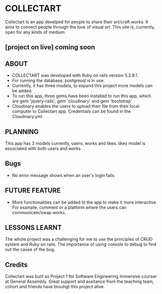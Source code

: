 # COLLECTART
Collectart is an app develped for people to share their art/craft works. It aims to connect people through the love of visual art. This site is, currently, open for any kinds of medium.
## [project on live] coming soon
## ABOUT
- COLLECTART was developed with Ruby on rails version 5.2.8.1.
- For running the database, postgresql is in use.
- Currently, it has three models, to expand this project more models can be added.
- To run this app, three gems have been installed to run this app, which are  gem 'jquery-rails', gem 'cloudinary' and gem 'bootstrap'
- Cloudinary enables the users to upload their file from their local computer to Collectart app. Credentials can be found in the Cloudinary.yml.

## PLANNING
This app has 3 models currently, users, works and likes. likes model is associated with both users and works

## Bugs
- No error message shows when an user's login fails.

## FUTURE FEATURE
- More functionalities can be added to the app to make it more interactive. For example, comment or a platform where the users can communicate/swap works.

## LESSONS LEARNT
The whole project was a challenging for me to use the principles of CRUD system and Ruby on rails. The importance of using console to debug to find out the cause of the bug.
## Credits
Collectart was built as Project 1 for Software Engineering Immersive courser at General Assembly. Great support and assitance from the teaching team, cohort and friends have brouhgt this project alive.




